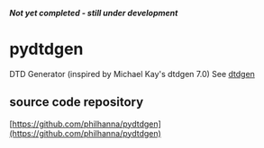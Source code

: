 ***Not yet completed - still under development***
# pydtdgen
DTD Generator (inspired by Michael Kay's dtdgen 7.0)
See [dtdgen](http://saxon.sourceforge.net/dtdgen.html)

## source code repository
[https://github.com/philhanna/pydtdgen](https://github.com/philhanna/pydtdgen)
